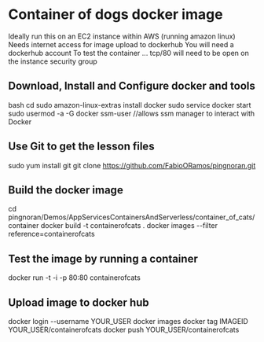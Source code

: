 # Container of dogs docker image

Ideally run this on an EC2 instance within AWS (running amazon linux)
Needs internet access for image upload to dockerhub
You will need a dockerhub account
To test the container ... tcp/80 will need to be open on the instance security group


## Download, Install and Configure docker and tools

bash
cd
sudo amazon-linux-extras install docker
sudo service docker start
sudo usermod -a -G docker ssm-user //allows ssm manager to interact with Docker

## Use Git to get the lesson files

sudo yum install git
git clone https://github.com/FabioORamos/pingnoran.git

## Build the docker image

cd pingnoran/Demos/AppServicesContainersAndServerless/container_of_cats/container
docker build -t containerofcats .
docker images --filter reference=containerofcats

## Test the image by running a container

docker run -t -i -p 80:80 containerofcats

## Upload image to docker hub

docker login --username YOUR_USER
docker images
docker tag IMAGEID YOUR_USER/containerofcats
docker push YOUR_USER/containerofcats
